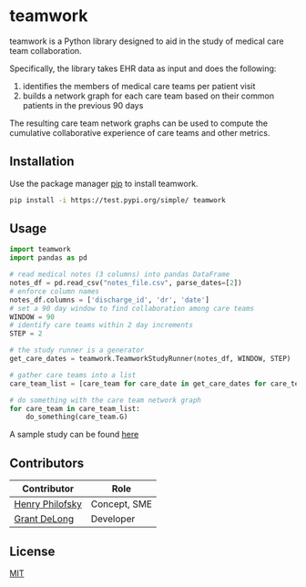 # teamwork

teamwork is a Python library designed to aid in the study of medical care team collaboration. 

Specifically, the library takes EHR data as input and does the following: 
1) identifies the members of medical care teams per patient visit
2) builds a network graph for each care team based on their common patients in the previous 90 days

The resulting care team network graphs can be used to compute the cumulative collaborative experience of care teams and other metrics.

## Installation

Use the package manager [pip](https://pip.pypa.io/en/stable/) to install teamwork.

```bash
pip install -i https://test.pypi.org/simple/ teamwork
```

## Usage

```python
import teamwork
import pandas as pd

# read medical notes (3 columns) into pandas DataFrame
notes_df = pd.read_csv("notes_file.csv", parse_dates=[2])
# enforce column names
notes_df.columns = ['discharge_id', 'dr', 'date']
# set a 90 day window to find collaboration among care teams
WINDOW = 90
# identify care teams within 2 day increments 
STEP = 2

# the study runner is a generator
get_care_dates = teamwork.TeamworkStudyRunner(notes_df, WINDOW, STEP)

# gather care teams into a list
care_team_list = [care_team for care_date in get_care_dates for care_team in care_date]

# do something with the care team network graph
for care_team in care_team_list:
    do_something(care_team.G)
```

A sample study can be found [here](https://github.com/gtdelong/teamwork/blob/main/notebooks/teamwork_study.ipynb)

## Contributors

| Contributor|Role |
|-|-|
| [Henry Philofsky](https://github.com/hp2335) | Concept, SME |
| [Grant DeLong](https://github.com/gtdelong) | Developer |

## License
[MIT](https://github.com/gtdelong/teamwork/blob/main/LICENSE.txt)
